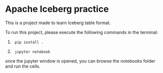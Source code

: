 # Apache Iceberg practice
This is a project made to learn Iceberg table format.



To run this project, please execute the following commands in the terminal: 

1.
        pip install .

2.
        jupyter notebook

once the jupyter window is opened, you can browse the notebooks folder and run the cells.